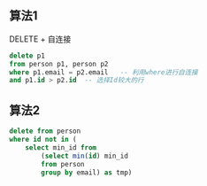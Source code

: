 ## 算法1

DELETE + 自连接

```SQL
delete p1
from person p1, person p2
where p1.email = p2.email   -- 利用where进行自连接
and p1.id > p2.id  -- 选择Id较大的行
```

## 算法2

```SQL
delete from person
where id not in (
    select min_id from
        (select min(id) min_id
        from person
        group by email) as tmp)

```